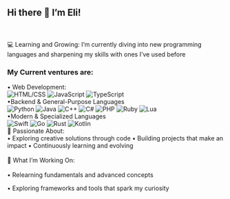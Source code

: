 ## Hi there 👋 I’m Eli!
<br></br>
💻 Learning and Growing:
I’m currently diving into new programming languages and sharpening my skills with ones I’ve used before

### My Current ventures are:
• Web Development:    
![HTML/CSS](https://img.shields.io/badge/HTML%2FCSS-orange?logo=html5&logoColor=white)
![JavaScript](https://img.shields.io/badge/JavaScript-yellow?logo=javascript&logoColor=white)
![TypeScript](https://img.shields.io/badge/TypeScript-3178C6?logo=typescript&logoColor=white)   
•Backend & General-Purpose Languages    
![Python](https://img.shields.io/badge/Python-blue?logo=python&logoColor=white)
![Java](https://img.shields.io/badge/Java-red?logo=openjdk&logoColor=white)
![C++](https://img.shields.io/badge/C%2B%2B-blue?logo=c%2B%2B&logoColor=white)
![C#](https://img.shields.io/badge/C%23-239120?logo=csharp&logoColor=white)
![PHP](https://img.shields.io/badge/PHP-777BB4?logo=php&logoColor=white)
![Ruby](https://img.shields.io/badge/Ruby-red?logo=ruby&logoColor=white)
![Lua](https://img.shields.io/badge/Lua-blue?logo=lua&logoColor=white)    
•Modern & Specialized Languages    
![Swift](https://img.shields.io/badge/Swift-FA7343?logo=swift&logoColor=white)
![Go](https://img.shields.io/badge/Go-00ADD8?logo=go&logoColor=white)
![Rust](https://img.shields.io/badge/Rust-black?logo=rust&logoColor=white)
![Kotlin](https://img.shields.io/badge/Kotlin-0095D5?logo=kotlin&logoColor=white)    
🚀 Passionate About:    
• Exploring creative solutions through code
• Building projects that make an impact
• Continuously learning and evolving 
<br></br>
🌱 What I’m Working On:
<br></br>
• Relearning fundamentals and advanced concepts

• Exploring frameworks and tools that spark my curiosity
<br></br>

<!--
**OniceFenice/OniceFenice** is a ✨ _special_ ✨ repository because its `README.md` (this file) appears on your GitHub profile.

Here are some ideas to get you started:

- 🔭 I’m currently working on ...
- 🌱 I’m currently learning ...
- 👯 I’m looking to collaborate on ...
- 🤔 I’m looking for help with ...
- 💬 Ask me about ...
- 📫 How to reach me: ...
- 😄 Pronouns: ...
- ⚡ Fun fact: ...
-->
